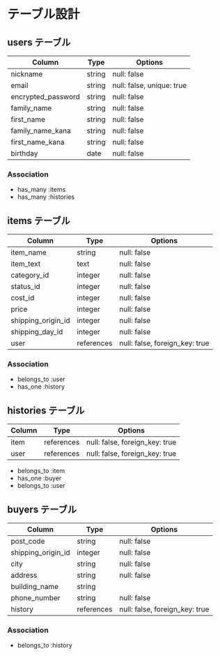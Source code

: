 # テーブル設計

## users テーブル

| Column             | Type   | Options                   |
| ------------------ | ------ | ------------------------- |
| nickname           | string | null: false               |
| email              | string | null: false, unique: true |
| encrypted_password | string | null: false               |
| family_name        | string | null: false               |
| first_name         | string | null: false               |
| family_name_kana   | string | null: false               |
| first_name_kana    | string | null: false               |
| birthday           | date   | null: false               |

### Association

- has_many :items
- has_many :histories

## items テーブル

| Column             | Type        | Options                        |
| ------------------ | ----------- | ------------------------------ |
| item_name          | string      | null: false                    |
| item_text          | text        | null: false                    |
| category_id        | integer     | null: false                    |
| status_id          | integer     | null: false                    |
| cost_id            | integer     | null: false                    |
| price              | integer     | null: false                    |
| shipping_origin_id | integer     | null: false                    |
| shipping_day_id    | integer     | null: false                    |
| user               | references  | null: false, foreign_key: true |

### Association

- belongs_to :user
- has_one :history

## histories テーブル

| Column             | Type        | Options                        |
| ------------------ | ----------- | ------------------------------ |
| item               | references  | null: false, foreign_key: true |
| user               | references  | null: false, foreign_key: true |

- belongs_to :item
- has_one :buyer
- belongs_to :user

## buyers テーブル

| Column             | Type       | Options                        |
| ------------------ | ---------- | ------------------------------ |
| post_code          | string     | null: false                    |
| shipping_origin_id | integer    | null: false                    |
| city               | string     | null: false                    |
| address            | string     | null: false                    |
| building_name      | string     |                                |
| phone_number       | string     | null: false                    |
| history            | references | null: false, foreign_key: true |

### Association

- belongs_to :history
